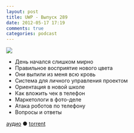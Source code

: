 ```yaml
---
layout: post
title: UWP - Выпуск 289
date: 2012-05-17 17:19
comments: true
categories: podcast
---
```

![](https://podcast.umputun.com/images/uwp/uwp289.jpg)


- День начался слишком мирно
- Правильное восприятие нового цвета
- Они выпили из меня всю кровь
- Система для личного управления проектом
- Ориентация в новой школе
- Как вложить чек в телефон
- Маркетологи в фото-деле
- Атака роботов по телефону
- Вопросы и ответы

[аудио](https://podcast.umputun.com/media/ump_podcast289.mp3) ● [torrent](http://archive.rucast.net/uwp/media/ump_podcast289.mp3.torrent)


<audio src="https://podcast.umputun.com/media/ump_podcast289.mp3" preload="none">

